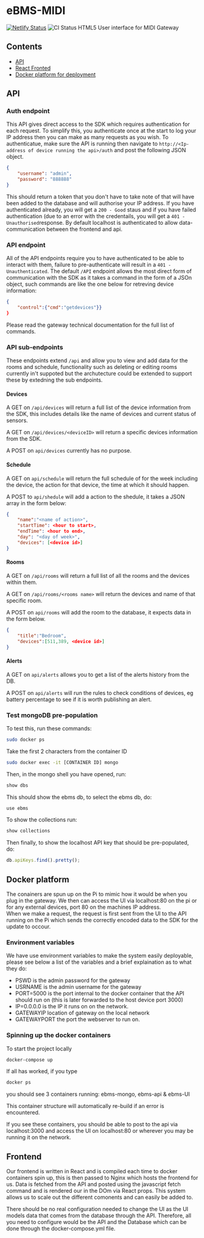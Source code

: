 # eBMS-MIDI
[![Netlify Status](https://api.netlify.com/api/v1/badges/8c5fe4f2-da84-42ed-a8c5-42be44def1fb/deploy-status)](https://app.netlify.com/sites/ebms-midi/deploys)
![CI Status ](https://github.com/tomMisson/eBMS-MIDI/workflows/CI/badge.svg)
  HTML5 User interface for MIDI Gateway

## Contents
- [API](##API)
- [React Fronted](##Frontend)
- [Docker platform for deployment](##Docker-platform)   


## API
### Auth endpoint

This API gives direct access to the SDK which requires authentication for each request. To simplify this, you authenticate once at the start to log your IP address then you can make as many requests as you wish. To authenticatue, make sure the API is running then navigate to `http://<Ip-address of device running the api>/auth` and post the following JSON object. 

```json
{
    "username": "admin",
    "password": "888888"
}
```

This should return a token that you don't have to take note of that will have been added to the database and will authorise your IP address. If you have authenticated already, you will get a `200 - Good` staus and if you have failed authentication (due to an error with the credentails, you will get a `401 - Unauthorised`response. By default localhost is authenticated to allow data-communication between the frontend and api. 
  
### API endpoint

All of the API endpoints require you to have authenticated to be able to interact with them, failure to pre-authenticate will result in a `401 - Unauthenticated`. The default `/API` endpoint allows the most direct form of communication with the SDK as it takes a command in the form of a JSOn object, such commands are like the one below for retreving device information:

```JSON
{
    "control":{"cmd":"getdevices"}}
}
```

Please read the gateway technical documentation for the full list of commands. 

### API sub-endpoints
These endpoints extend `/api` and allow you to view and add data for the rooms and schedule, functionality such as deleting or editing rooms currently in't suppoted but the archutecture could be extended to support these by extedning the sub endpoints. 

#### Devices 
A GET on `/api/devices` will return a full list of the device information from the SDK, this includes details like the name of devices and current status of sensors. 

A GET on `/api/devices/<deviceID>` will return a specific devices information from the SDK.

A POST on `api/devices` currently has no purpose.

#### Schedule
A GET on `api/schedule` will return the full schedule of for the week including the device, the action for that device, the time at which it should happen.

A POST to `api/shedule` will add a action to the shedule, it takes a JSON array in the form below:

```JSON
{
    "name":"<name of action>",
    "startTime": <hour to start>,
    "endTime": <hour to end>,
    "day": "<day of week>",
    "devices": [<device id>]
}
```

#### Rooms

A GET on `/api/rooms` will return a full list of all the rooms and the devices within them.

A GET on `/api/rooms/<rooms name>` will return the devices and name of that specific room.

A POST on `api/rooms` will add the room to the database, it expects data in the form below.

```JSON
{
    "title":"Bedroom",
    "devices":[511,389, <device id>]
}

```

#### Alerts

A GET on `api/alerts` allows you to get a list of the alerts history from the DB.

A POST on `api/alerts` will run the rules to check conditions of devices, eg battery percentage to see if it is worth publishing an alert. 

### Test mongoDB pre-population

To test this, run these commands:
```bash
sudo docker ps
```
Take the first 2 characters from the container ID
```bash
sudo docker exec -it [CONTAINER ID] mongo
```
Then, in the mongo shell you have opened, run:
```javascript
show dbs
```
This should show the ebms db, to select the ebms db, do:
```javascript
use ebms
```
To show the collections run:
```javascript
show collections
```
Then finally, to show the localhost API key that should be pre-populated, do:
```javascript
db.apiKeys.find().pretty();
```
## Docker platform 

The conainers are spun up on the Pi to mimic how it would be when you plug in the gateway. We then can access the UI via localhost:80 on the pi or for any external devices, port 80 on the machines IP address.  
When we make a request, the request is first sent from the UI to the API running on the Pi which sends the correctly encoded data to the SDK for the update to occour.  

### Environment variables

We have use environment variables to make the system easily deployable, please see below a list of the variables and a brief explaination as to what they do:  
- PSWD is the admin password for the gateway
- USRNAME is the admin username for the gateway
- PORT=5000 is the port internal to the docker container that the API should run on (this is later forwarded to the host device port 3000)
- IP=0.0.0.0 is the IP it runs on on the network.
- GATEWAYIP location of gateway on the local network
- GATEWAYPORT the port the webserver to run on.

### Spinning up the docker containers
To start the project locally
```bash
docker-compose up
```
If all has worked, if you type

```bash
docker ps
```
you should see 3 containers running: ebms-mongo, ebms-api & ebms-UI

This container structure will automatically re-build if an error is encountered.  
  
If you see these containers, you should be able to post to the api via localhost:3000 and access the UI on localhost:80 or wherever you may be running it on the network.

## Frontend

Our frontend is written in React and is compiled each time to docker containers spin up, this is then passed to Nginx which hosts the frontend for us. Data is fetched from the API and posted using the javascript fetch command and is rendered our in the DOm via React props. This system allows us to scale out the different comonents and can easily be added to. 

There should be no real configuration needed to change the UI as the UI models data that comes from the database through the API. Therefore, all you need to configure would be the API and the Database which can be done through the docker-compose.yml file.
